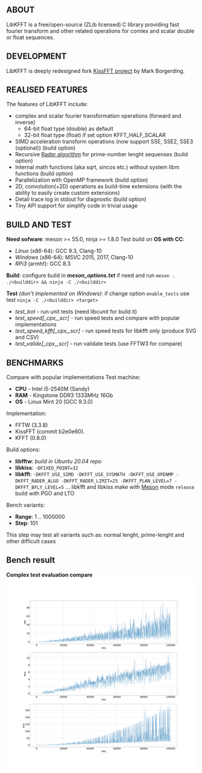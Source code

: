 ## ABOUT
LibKFFT is a free/open-source (ZLib licensed) C library providing fast fourier transform and other related operations for comlex and scalar double or float sequences.
## DEVELOPMENT
LibKFFT is deeply redesigned fork [KissFFT project](https://github.com/mborgerding/kissfft) by Mark Borgerding.

## REALISED FEATURES
The features of LibKFFT include:
*   complex and scalar fourier transformation operations (forward and inverse)
    *   64-bit float type (double) as default
    *   32-bit float type (float) if set option KFFT_HALF_SCALAR
*   SIMD acceleration transform operations (now support SSE, SSE2, SSE3 (optional)) (build option)
*   Recursive  [Rader algorithm](https://en.wikipedia.org/wiki/Rader's_FFT_algorithm) for prime-number lenght sequenses (build option)
*   Internal math functions (aka sqrt, sincos etc.) without system libm functions (build option)
*   Parallelization with OpenMP framework (build option)
*   2D, convolution(+2D) operations as build-time extensions (with the ability to easily create custom extensions)
*   Detail trace log in stdout for diagnostic (build option)
*   Tiny API support for simplify code in trivial usage

## BUILD AND TEST
__Need sofware__: meson >= 55.0, ninja >= 1.8.0
Test build on __OS with CC__:
*   _Linux_ (x86-64): GCC 9.3, Clang-10
*   _Windows_ (x86-64): MSVC 2015, 2017, Clang-10
*   _RPi3_ (armhf): GCC 8.3

__Build__: configure build in ___meson_options.txt___ if need and run `meson . ./<builddir> && ninja -C ./<builddir>`

__Test__ _(don't implemented on Windows)_: if change option `enable_tests` use test `ninja -C ./<builddir> <target>`
*  *test_bot* - run unit tests (need libcunit for build it)
*  *test_speed[_cpx,_scr]* - run speed tests and compare with popular implementations
*  *test_speed_kfft[_cpx,_scr]* - run speed tests for libkfft only (produce SVG and CSV)
*  *test_valide[_cpx,_scr]* - run validate tests (use FFTW3 for compare)

## BENCHMARKS
Compare with popular implementations
Test machine:
*   __CPU__ - Intel i5-2540M (Sandy)
*   __RAM__ - Kingstone DDR3 1333MHz 16Gb
*   __OS__  - Linux Mint 20 (GCC 9.3.0)

Implementation:
*   FFTW (3.3.8)
*   KissFFT (commit b2e0e60).
*   KFFT (0.8.0)

Build options:
*   __libfftw__: *build in Ubuntu 20.04 repo*
*   __libkiss__: `-DFIXED_POINT=32`
*   __libkfft__: `-DKFFT_USE_SIMD -DKFFT_USE_SYSMATH -DKFFT_USE_OPENMP -DKFFT_RADER_ALGO -DKFFT_RADER_LIMIT=25 -DKFFT_PLAN_LEVEL=7 -DKFFT_BFLY_LEVEL=5`
... libkfft and libkiss make with [Meson](http://https://mesonbuild.com) mode `release` build with PGO and LTO

Bench variants:
*   __Range__: 1 .. 1000000
*   __Step__: 101

This step may test all variants such as: normal lenght, prime-lenght and other difficult cases

## Bench result
__Complex test evaluation compare__
![complex test](https://raw.githubusercontent.com/SkyMaverick/kfft/master/docs/img/cmpcpx.svg "Complex 1D sequence transform")
